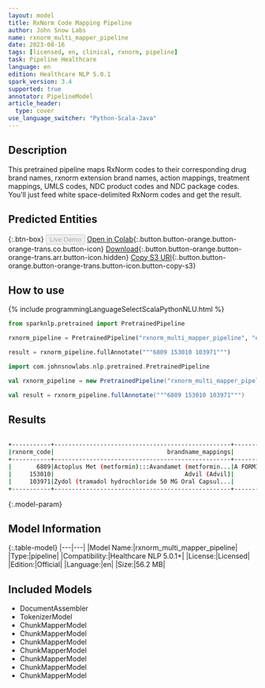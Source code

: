 ```yaml
---
layout: model
title: RxNorm Code Mapping Pipeline
author: John Snow Labs
name: rxnorm_multi_mapper_pipeline
date: 2023-08-16
tags: [licensed, en, clinical, rxnorm, pipeline]
task: Pipeline Healthcare
language: en
edition: Healthcare NLP 5.0.1
spark_version: 3.4
supported: true
annotator: PipelineModel
article_header:
  type: cover
use_language_switcher: "Python-Scala-Java"
---
```


## Description

This pretrained pipeline maps RxNorm codes to their corresponding drug brand names, rxnorm extension brand names, action mappings, treatment mappings, UMLS codes, NDC product codes and NDC package codes. You’ll just feed white space-delimited RxNorm codes and get the result.

## Predicted Entities




{:.btn-box}
<button class="button button-orange" disabled>Live Demo</button>
[Open in Colab](https://colab.research.google.com/github/JohnSnowLabs/spark-nlp-workshop/blob/master/healthcare-nlp/07.0.Pretrained_Clinical_Pipelines.ipynb){:.button.button-orange.button-orange-trans.co.button-icon}
[Download](https://s3.amazonaws.com/auxdata.johnsnowlabs.com/clinical/models/rxnorm_multi_mapper_pipeline_en_5.0.1_3.4_1692196604455.zip){:.button.button-orange.button-orange-trans.arr.button-icon.hidden}
[Copy S3 URI](s3://auxdata.johnsnowlabs.com/clinical/models/rxnorm_multi_mapper_pipeline_en_5.0.1_3.4_1692196604455.zip){:.button.button-orange.button-orange-trans.button-icon.button-copy-s3}

## How to use



<div class="tabs-box" markdown="1">
{% include programmingLanguageSelectScalaPythonNLU.html %}
  
```python
from sparknlp.pretrained import PretrainedPipeline

rxnorm_pipeline = PretrainedPipeline("rxnorm_multi_mapper_pipeline", "en", "clinical/models")

result = rxnorm_pipeline.fullAnnotate("""6809 153010 103971""")
```
```scala
import com.johnsnowlabs.nlp.pretrained.PretrainedPipeline

val rxnorm_pipeline = new PretrainedPipeline("rxnorm_multi_mapper_pipeline", "en", "clinical/models")

val result = rxnorm_pipeline.fullAnnotate("""6809 153010 103971""")
```
</div>

## Results

```bash

+-----------+--------------------------------------------------+--------------------------------------------------+---------------+------------------+-------------+--------------------+--------------------+
|rxnorm_code|                                brandname_mappings|                                extension_mappings|action_mappings|treatment_mappings|umls_mappings|ndc_product_mappings|ndc_package_mappings|
+-----------+--------------------------------------------------+--------------------------------------------------+---------------+------------------+-------------+--------------------+--------------------+
|       6809|Actoplus Met (metformin):::Avandamet (metformin...|A FORMIN (metformin):::ABERIN MAX (metformin)::...|           NONE|              NONE|     C0025598|          38779-2126|       38779-2126-04|
|     153010|                                     Advil (Advil)|                                              NONE|      Analgesic|       Period Pain|     C0593507|                NONE|                NONE|
|     103971|Zydol (tramadol hydrochloride 50 MG Oral Capsul...|                                              NONE|      Analgesic|              Pain|     C0353664|                NONE|                NONE|
+-----------+--------------------------------------------------+--------------------------------------------------+---------------+------------------+-------------+--------------------+--------------------+

```

{:.model-param}
## Model Information

{:.table-model}
|---|---|
|Model Name:|rxnorm_multi_mapper_pipeline|
|Type:|pipeline|
|Compatibility:|Healthcare NLP 5.0.1+|
|License:|Licensed|
|Edition:|Official|
|Language:|en|
|Size:|56.2 MB|

## Included Models

- DocumentAssembler
- TokenizerModel
- ChunkMapperModel
- ChunkMapperModel
- ChunkMapperModel
- ChunkMapperModel
- ChunkMapperModel
- ChunkMapperModel
- ChunkMapperModel
